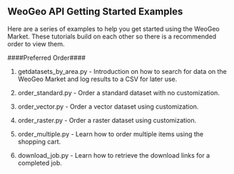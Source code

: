 ## WeoGeo API Getting Started Examples ##

Here are a series of examples to help you get started using the WeoGeo Market. These tutorials build on each other so there is a recommended order to view them. 

####Preferred Order####
1. getdatasets\_by\_area.py - Introduction on how to search for data on the WeoGeo Market and log results to a CSV for later use.
	
2. order_standard.py - Order a standard dataset with no customization.

3. order_vector.py - Order a vector dataset using customization.

4. order_raster.py - Order a raster dataset using customization.

5. order_multiple.py - Learn how to order multiple items using the shopping cart.

6. download_job.py - Learn how to retrieve the download links for a completed job.